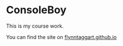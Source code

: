 # ConsoleBoy
This is my course work.

You can find the site on [flynntaggart.github.io](https://flynntaggart.github.io/)
